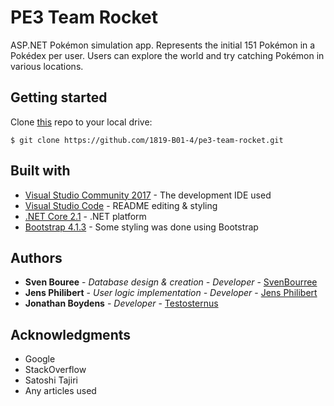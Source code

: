 # PE3 Team Rocket
ASP.NET Pokémon simulation app. Represents the initial 151 Pokémon in a Pokédex per user.
Users can explore the world and try catching Pokémon in various locations.

## Getting started
Clone [this](https://github.com/1819-B01-4/pe3-team-rocket.git) repo to your local drive:

```
$ git clone https://github.com/1819-B01-4/pe3-team-rocket.git
```


## Built with
* [Visual Studio Community 2017](https://visualstudio.microsoft.com/thank-you-downloading-visual-studio/?ch=pre&sku=Community&rel=15#) - The development IDE used
* [Visual Studio Code](https://code.visualstudio.com/download) - README editing & styling
* [.NET Core 2.1](https://www.microsoft.com/net/download/thank-you/dotnet-sdk-2.1.403-windows-x64-installer) - .NET platform
* [Bootstrap 4.1.3](https://getbootstrap.com/) - Some styling was done using Bootstrap

## Authors
* **Sven Bouree** - *Database design & creation - Developer* - [SvenBourree](https://github.com/SvenBourree)
* **Jens Philibert** - *User logic implementation -  Developer* - [Jens Philibert](https://github.com/PhilibertJens)
* **Jonathan Boydens** - *Developer* - [Testosternus](https://github.com/Testosternus)

## Acknowledgments
* Google
* StackOverflow
* Satoshi Tajiri
* Any articles used
